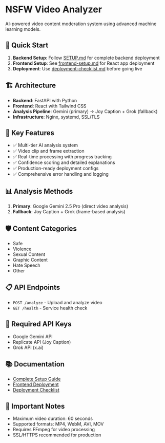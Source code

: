 # NSFW Video Analyzer

AI-powered video content moderation system using advanced machine learning models.

## 🚀 Quick Start

1. **Backend Setup**: Follow [SETUP.md](SETUP.md) for complete backend deployment
2. **Frontend Setup**: See [frontend-setup.md](frontend-setup.md) for React app deployment
3. **Deployment**: Use [deployment-checklist.md](deployment-checklist.md) before going live

## 🏗️ Architecture

- **Backend**: FastAPI with Python
- **Frontend**: React with Tailwind CSS
- **Analysis Pipeline**: Gemini (primary) → Joy Caption + Grok (fallback)
- **Infrastructure**: Nginx, systemd, SSL/TLS

## 🔧 Key Features

- ✅ Multi-tier AI analysis system
- ✅ Video clip and frame extraction
- ✅ Real-time processing with progress tracking
- ✅ Confidence scoring and detailed explanations
- ✅ Production-ready deployment configs
- ✅ Comprehensive error handling and logging

## 📊 Analysis Methods

1. **Primary**: Google Gemini 2.5 Pro (direct video analysis)
2. **Fallback**: Joy Caption + Grok (frame-based analysis)

## 🛡️ Content Categories

- Safe
- Violence
- Sexual Content
- Graphic Content
- Hate Speech
- Other

## 📋 API Endpoints

- `POST /analyze` - Upload and analyze video
- `GET /health` - Service health check

## 🔑 Required API Keys

- Google Gemini API
- Replicate API (Joy Caption)
- Grok API (x.ai)

## 📚 Documentation

- [Complete Setup Guide](SETUP.md)
- [Frontend Deployment](frontend-setup.md)
- [Deployment Checklist](deployment-checklist.md)

## 🚨 Important Notes

- Maximum video duration: 60 seconds
- Supported formats: MP4, WebM, AVI, MOV
- Requires FFmpeg for video processing
- SSL/HTTPS recommended for production 